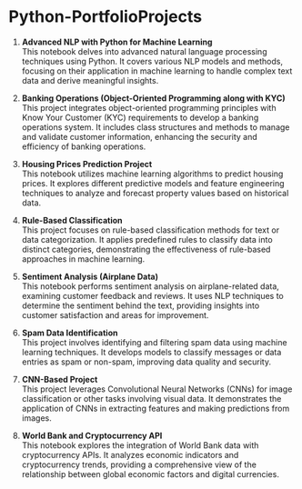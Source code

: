 # Python-PortfolioProjects


1. **Advanced NLP with Python for Machine Learning**  
   This notebook delves into advanced natural language processing techniques using Python. It covers various NLP models and methods, focusing on their application in machine learning to handle complex text data and derive meaningful insights.

2. **Banking Operations (Object-Oriented Programming along with KYC)**  
   This project integrates object-oriented programming principles with Know Your Customer (KYC) requirements to develop a banking operations system. It includes class structures and methods to manage and validate customer information, enhancing the security and efficiency of banking operations.

3. **Housing Prices Prediction Project**  
   This notebook utilizes machine learning algorithms to predict housing prices. It explores different predictive models and feature engineering techniques to analyze and forecast property values based on historical data.

4. **Rule-Based Classification**  
   This project focuses on rule-based classification methods for text or data categorization. It applies predefined rules to classify data into distinct categories, demonstrating the effectiveness of rule-based approaches in machine learning.

5. **Sentiment Analysis (Airplane Data)**  
   This notebook performs sentiment analysis on airplane-related data, examining customer feedback and reviews. It uses NLP techniques to determine the sentiment behind the text, providing insights into customer satisfaction and areas for improvement.

6. **Spam Data Identification**  
   This project involves identifying and filtering spam data using machine learning techniques. It develops models to classify messages or data entries as spam or non-spam, improving data quality and security.

7. **CNN-Based Project**  
   This project leverages Convolutional Neural Networks (CNNs) for image classification or other tasks involving visual data. It demonstrates the application of CNNs in extracting features and making predictions from images.

8. **World Bank and Cryptocurrency API**  
   This notebook explores the integration of World Bank data with cryptocurrency APIs. It analyzes economic indicators and cryptocurrency trends, providing a comprehensive view of the relationship between global economic factors and digital currencies.
